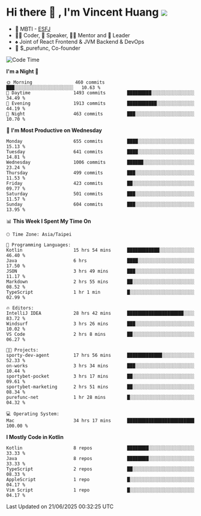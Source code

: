 # Hi there 👋 , I'm Vincent Huang ![](https://komarev.com/ghpvc/?username=Jian-Min-Huang)
- 👀 MBTI - [ESFJ](https://www.16personalities.com/esfj-personality)
- 👨‍💻 Coder, 🎤 Speaker, 👨‍🏫 Mentor and 🚀 Leader
- ♠️ Joint of React Frontend & JVM Backend & DevOps
- 💼 $_purefunc, Co-founder

<!--START_SECTION:waka-->
![Code Time](http://img.shields.io/badge/Code%20Time-5%2C484%20hrs%2041%20mins-blue)

**I'm a Night 🦉** 

```text
🌞 Morning                460 commits         ███░░░░░░░░░░░░░░░░░░░░░░   10.63 % 
🌆 Daytime                1493 commits        █████████░░░░░░░░░░░░░░░░   34.49 % 
🌃 Evening                1913 commits        ███████████░░░░░░░░░░░░░░   44.19 % 
🌙 Night                  463 commits         ███░░░░░░░░░░░░░░░░░░░░░░   10.70 % 
```
📅 **I'm Most Productive on Wednesday** 

```text
Monday                   655 commits         ████░░░░░░░░░░░░░░░░░░░░░   15.13 % 
Tuesday                  641 commits         ████░░░░░░░░░░░░░░░░░░░░░   14.81 % 
Wednesday                1006 commits        ██████░░░░░░░░░░░░░░░░░░░   23.24 % 
Thursday                 499 commits         ███░░░░░░░░░░░░░░░░░░░░░░   11.53 % 
Friday                   423 commits         ██░░░░░░░░░░░░░░░░░░░░░░░   09.77 % 
Saturday                 501 commits         ███░░░░░░░░░░░░░░░░░░░░░░   11.57 % 
Sunday                   604 commits         ███░░░░░░░░░░░░░░░░░░░░░░   13.95 % 
```


📊 **This Week I Spent My Time On** 

```text
🕑︎ Time Zone: Asia/Taipei

💬 Programming Languages: 
Kotlin                   15 hrs 54 mins      ████████████░░░░░░░░░░░░░   46.40 % 
Java                     6 hrs               ████░░░░░░░░░░░░░░░░░░░░░   17.50 % 
JSON                     3 hrs 49 mins       ███░░░░░░░░░░░░░░░░░░░░░░   11.17 % 
Markdown                 2 hrs 55 mins       ██░░░░░░░░░░░░░░░░░░░░░░░   08.52 % 
TypeScript               1 hr 1 min          █░░░░░░░░░░░░░░░░░░░░░░░░   02.99 % 

🔥 Editors: 
IntelliJ IDEA            28 hrs 42 mins      █████████████████████░░░░   83.72 % 
Windsurf                 3 hrs 26 mins       ███░░░░░░░░░░░░░░░░░░░░░░   10.02 % 
VS Code                  2 hrs 8 mins        ██░░░░░░░░░░░░░░░░░░░░░░░   06.27 % 

🐱‍💻 Projects: 
sporty-dev-agent         17 hrs 56 mins      █████████████░░░░░░░░░░░░   52.33 % 
on-works                 3 hrs 34 mins       ███░░░░░░░░░░░░░░░░░░░░░░   10.44 % 
sportybet-pocket         3 hrs 17 mins       ██░░░░░░░░░░░░░░░░░░░░░░░   09.61 % 
sportybet-marketing      2 hrs 51 mins       ██░░░░░░░░░░░░░░░░░░░░░░░   08.34 % 
purefunc-net             1 hr 28 mins        █░░░░░░░░░░░░░░░░░░░░░░░░   04.32 % 

💻 Operating System: 
Mac                      34 hrs 17 mins      █████████████████████████   100.00 % 
```

**I Mostly Code in Kotlin** 

```text
Kotlin                   8 repos             ████████░░░░░░░░░░░░░░░░░   33.33 % 
Java                     8 repos             ████████░░░░░░░░░░░░░░░░░   33.33 % 
TypeScript               2 repos             ██░░░░░░░░░░░░░░░░░░░░░░░   08.33 % 
AppleScript              1 repo              █░░░░░░░░░░░░░░░░░░░░░░░░   04.17 % 
Vim Script               1 repo              █░░░░░░░░░░░░░░░░░░░░░░░░   04.17 % 
```




 Last Updated on 21/06/2025 00:32:25 UTC
<!--END_SECTION:waka-->
